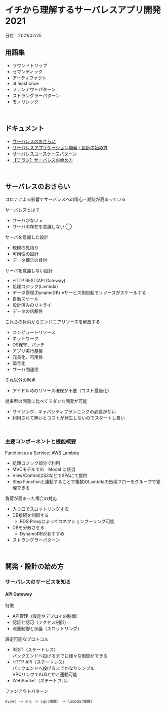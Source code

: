 # イチから理解するサーバレスアプリ開発 2021

日付：2021/02/25

## 用語集
- ラウンドトリップ
- セマンティック
- アーティファクト
- at least once
- ファンアウトパターン
- ストラングラーパターン
- モノリシック

<br>

## ドキュメント
- [サーバレスのおさらい](https://contents-s3-bucket.s3-ap-northeast-1.amazonaws.com/documents/aws/20210225_1_Serverless.pdf)
- [サーバレスアプリケーション開発・設計の始め方](https://contents-s3-bucket.s3-ap-northeast-1.amazonaws.com/documents/aws/20210225_2_Serverless_Development.pdf)
- [サーバレスユースケースパターン](https://contents-s3-bucket.s3-ap-northeast-1.amazonaws.com/documents/aws/20210225_3_usecase_patterns.pdf)
- [【チラシ】サーバレスの始め方](https://contents-s3-bucket.s3-ap-northeast-1.amazonaws.com/documents/aws/202101_LearningSteps.pdf)

<br>

## サーバレスのおさらい

コロナによる影響でサーバレスへの関心・期待が高まっている

サーバレスとは？
- サーバがない ×
- サーバの存在を意識しない ◯

サーバを意識した設計
- 規模の見積り
- 可用性の設計
- データ保全の検討

サーバを意識しない設計
- HTTP REST(API Gateway)
- 処理ロジック(Lambda)
- データ管理(DynamoDB)
※サービス側自動でリソースがスケールする
- 自動スケール
- 設計済みのリトライ
- データの信頼性

これらの負荷からエンジニアリソースを解放する
- コンピュートリソース
- ネットワーク
- OS保守、パッチ
- アプリ実行基盤
- 冗長化、可用性
- 暗号化
- サーバ間通信

それ以外の利点
- アイドル時のリソース確保が不要（コスト最適化）

従来型の開発に比べてモダンな開発が可能
- サイジング、キャパシティプランニングの必要がない
- 利用されて無いとコストが発生しないのでスタートし易い

<br>

### 主要コンポーネントと機能概要

Function as a Service: AWS Lambda
- 処理ロジック部分で利用
- MVCモデルでの　Model に該当
- View/ControlはS3などでSPAにて提供
- Step Functionと連動することで複数のLambdaの処理フローをグループで管理できる

負荷が高まった場合の対応
- 入り口でスロットリングする
- DB接続を制御する
    - RDS Proxyによってコネクションプーリング可能
- DBを分散させる
    - DynamoDBがおすすめ
- ストラングラーパターン

<br>

## 開発・設計の始め方

### サーバレスのサービスを知る

#### API Gateway
特徴
- API管理（設定やデプロイの制御）
- 認証と認可（アクセス制御）
- 流量制御と保護（スロットリング）

設定可能なプロトコル
- REST（ステートレス）  
    バックエンドへ投げるまでに様々な制御ができる
- HTTP API（ステートレス）  
    バックエンドへ投げるまでかなりシンプル   
    VPCリンクでALBとかと連動可能
- WebSocket（ステートフル）




ファンアウトパターン
```
event -> sns -> sqs(複数) -> lambda(複数)
```
